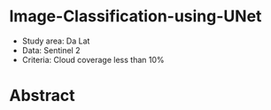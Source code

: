 # Image-Classification-using-UNet

- Study area: Da Lat
- Data: Sentinel 2
- Criteria: Cloud coverage less than 10%

# Abstract


